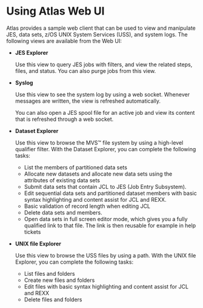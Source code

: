 # Using Atlas Web UI
Atlas provides a sample web client that can be used to view and manipulate JES, data sets, z/OS UNIX System Services (USS), and system logs. The following views are available from the Web UI:
- **JES Explorer**

  Use this view to query JES jobs with filters, and view the related steps, files, and status. You can also purge jobs from this view.
- **Syslog**

  Use this view to see the system log by using a web socket. Whenever messages are written, the view is refreshed automatically.

  You can also open a JES spool file for an active job and view its content that is refreshed through a web socket.
- **Dataset Explorer**

  Use this view to browse the MVS™ file system by using a high-level qualifier filter. With the Dataset Explorer, you can complete the following tasks:
  - List the members of partitioned data sets
  - Allocate new datasets and allocate new data sets using the attributes of existing data sets
  - Submit data sets that contain JCL to JES (Job Entry Subsystem).
  - Edit sequential data sets and partitioned dataset members with basic syntax highlighting and content assist for JCL and REXX.
  - Basic validation of record length when editing JCL
  - Delete data sets and members.
  - Open data sets in full screen editor mode, which gives you a fully qualified link to that file. The link is then reusable for example in help tickets
- **UNIX file Explorer**

  Use this view to browse the USS files by using a path. With the UNIX file Explorer, you can complete the following tasks:
  - List files and folders
  - Create new files and folders
  - Edit files with basic syntax highlighting and content assist for JCL and REXX
  - Delete files and folders
